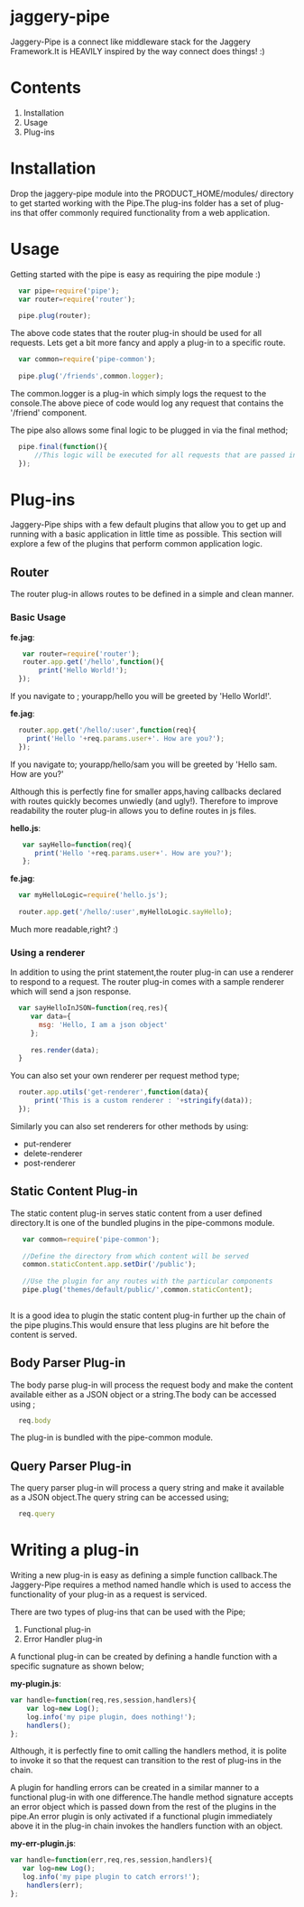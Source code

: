 jaggery-pipe
============

Jaggery-Pipe is a connect like middleware stack for the Jaggery Framework.It is HEAVILY inspired by the way connect does things! :)

Contents
========
1. Installation
2. Usage
3. Plug-ins

Installation
============
Drop the jaggery-pipe module into the PRODUCT_HOME/modules/ directory to get started working with the Pipe.The plug-ins folder has a set of plug-ins that offer commonly required functionality from a web application.


Usage
=====

Getting started with the pipe is easy as requiring the pipe module :)

```javascript
  var pipe=require('pipe');
  var router=require('router');
  
  pipe.plug(router);

```

The above code states that the router plug-in should be used for all requests. Lets get a bit more fancy and apply a plug-in to a specific route.

```javascript
  var common=require('pipe-common');
  
  pipe.plug('/friends',common.logger);
```

The common.logger is a plug-in which simply logs the request to the console.The above piece of code would log any request that contains the '/friend' component.

The pipe also allows some final logic to be plugged in via the final method;

```javascript
  pipe.final(function(){
      //This logic will be executed for all requests that are passed into the pipe
  });
```

Plug-ins
========
Jaggery-Pipe ships with a few default plugins that allow you to get up and running with a basic application in little time as possible. This section will explore a few of the plugins that perform common application logic.


Router
------
The router plug-in allows routes to be defined in a simple and clean manner.

### Basic Usage

**fe.jag**:
```javascript
   var router=require('router');
   router.app.get('/hello',function(){
       print('Hello World!');    
  });

```

If you navigate to ; yourapp/hello you will be greeted by 'Hello World!'.

**fe.jag**:
```javascript
  router.app.get('/hello/:user',function(req){
    print('Hello '+req.params.user+'. How are you?');
  });
```

If you navigate to; yourapp/hello/sam you will be greeted by 'Hello sam. How are you?'

Although this is perfectly fine for smaller apps,having callbacks declared with routes quickly becomes unwiedly (and ugly!). Therefore to improve readability the router plug-in allows you to define routes in js files.

**hello.js**:
```javascript
   var sayHello=function(req){
      print('Hello '+req.params.user+'. How are you?');
   };
```

**fe.jag**:
```javascript
  var myHelloLogic=require('hello.js');
  
  router.app.get('/hello/:user',myHelloLogic.sayHello);
```

Much more readable,right? :)

### Using a renderer

In addition to using the print statement,the router plug-in can use a renderer to respond to a request. The router plug-in comes with a sample renderer which will send a json response.
 
```javascript
  var sayHelloInJSON=function(req,res){
     var data={
       msg: 'Hello, I am a json object'
     };
     
     res.render(data);
  }
```
You can also set your own renderer per request method type;

```javascript
  router.app.utils('get-renderer',function(data){
      print('This is a custom renderer : '+stringify(data));
  });
```

Similarly you can also set renderers for other methods by using:
* put-renderer
* delete-renderer
* post-renderer

Static Content Plug-in
----------------------
The static content plug-in serves static content from a user defined directory.It is one of the bundled plugins in the pipe-commons module.

```javascript
   var common=require('pipe-common');
   
   //Define the directory from which content will be served
   common.staticContent.app.setDir('/public');
   
   //Use the plugin for any routes with the particular components
   pipe.plug('themes/default/public/',common.staticContent);
   
```

It is a good idea to plugin the static content plug-in further up the chain of the pipe plugins.This would ensure that less plugins are hit before the content is served.

Body Parser Plug-in
-------------------
The body parse plug-in will process the request body and make the content available either as a JSON object or a string.The body can be accessed using ;

```javascript
  req.body
```

The plug-in is bundled with the pipe-common module.


Query Parser Plug-in
--------------------
The query parser plug-in will process a query string and make it available as a JSON object.The query string can be accessed using;

```javascript
  req.query
```

Writing a plug-in
=================
Writing a new plug-in is easy as defining a simple function callback.The Jaggery-Pipe requires a method named handle which is used to access the functionality of your plug-in as a request is serviced.

There are two types of plug-ins that can be used with the Pipe;
1. Functional plug-in
2. Error Handler plug-in

A functional plug-in can be created by defining a handle function with a specific sugnature as shown below;

**my-plugin.js**:

```javascript
var handle=function(req,res,session,handlers){
    var log=new Log();
    log.info('my pipe plugin, does nothing!');
    handlers();
};
```
Although, it is perfectly fine to omit calling the handlers method, it is polite to invoke it so that the request can transition to the rest of plug-ins in the chain.

A plugin for handling errors can be created in a similar manner to a functional plug-in with one difference.The handle method signature accepts an error object which is passed down from the rest of the plugins in the pipe.An error plugin is only activated if a functional plugin immediately above it in the plug-in chain invokes the handlers function with an object.

**my-err-plugin.js**:

```javascript
var handle=function(err,req,res,session,handlers){
   var log=new Log();
   log.info('my pipe plugin to catch errors!');
    handlers(err);
};
```


